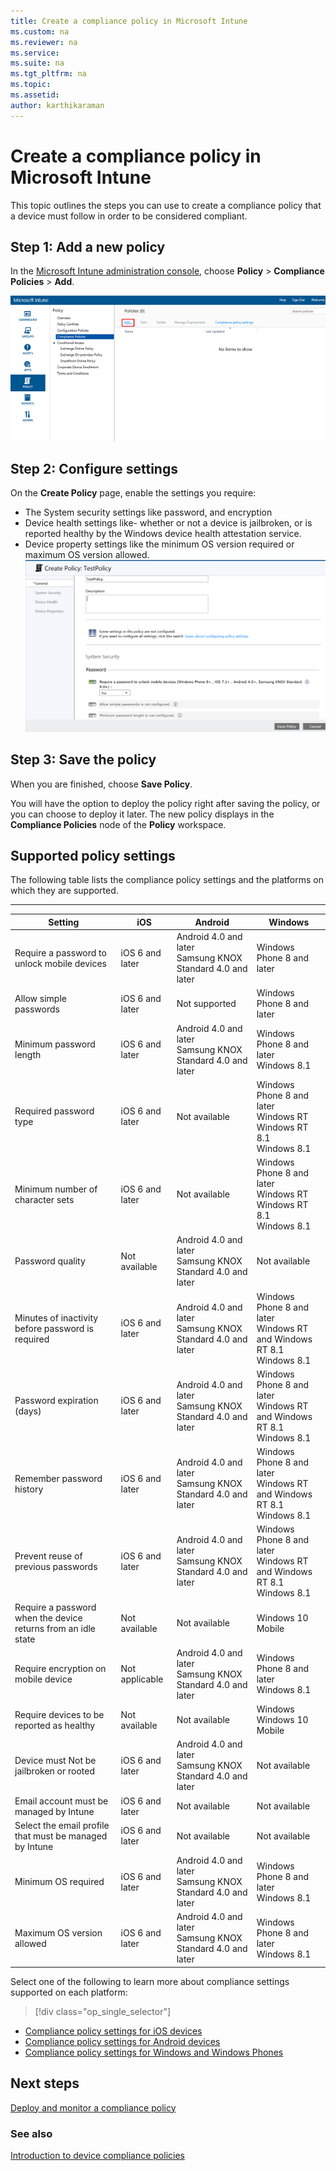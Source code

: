```yaml
---
title: Create a compliance policy in Microsoft Intune
ms.custom: na
ms.reviewer: na
ms.service:
ms.suite: na
ms.tgt_pltfrm: na
ms.topic:
ms.assetid:
author: karthikaraman
---
```

# Create a compliance policy in Microsoft Intune
This topic outlines the steps you can use to create a compliance policy that a device must follow in order to be considered compliant.

##  Step 1: Add a new policy
  In the [Microsoft Intune administration console](https://manage.microsoft.com), choose **Policy** &gt; **Compliance Policies** &gt; **Add**.

  ![Screenshot of the compliance policy page in the Intune admin console, showing the add option in the menu at the top of page](./media/intune-sa-3a-add-compliance-policy.png)

##  Step 2:  Configure settings
On the **Create Policy** page, enable the settings you require:
  -   The System security settings like password, and encryption
  -   Device health settings like- whether or not a device is jailbroken, or is reported healthy by the Windows device health attestation service.
  -   Device property settings like the minimum OS version required or maximum OS version allowed.
![IntuneSA3bCreatePolicy](./media/intune-sa-3b-create-policy.png)

##  Step 3: Save the policy
When you are finished, choose **Save Policy**.

You will have the option to deploy the policy right after saving the policy, or you can choose to deploy it later. The new policy displays in the **Compliance Policies** node of the **Policy** workspace.

## Supported policy settings
The following table lists the compliance policy settings and the platforms on which they are supported.

-------------
|Setting|iOS|Android|Windows|
|-----|----|-----|-----|
|Require a password to unlock mobile devices|iOS 6 and later|Android 4.0 and later <br>Samsung KNOX Standard 4.0 and later|Windows Phone 8 and later|
|Allow simple passwords|iOS 6 and later|Not supported|Windows Phone 8 and later|
|Minimum password length|iOS 6 and later| Android 4.0 and later<br>Samsung KNOX Standard 4.0 and later| Windows Phone 8 and later<br>Windows 8.1|
|Required password type|iOS 6 and later|Not available|Windows Phone 8 and later <br>Windows RT<br> Windows RT 8.1 <br>Windows 8.1|
|Minimum number of character sets|iOS 6 and later|Not available|Windows Phone 8 and later <br>Windows RT<br> Windows RT 8.1 <br>Windows 8.1|
|Password quality|Not available|Android 4.0 and later <br>Samsung KNOX Standard 4.0 and later|Not available|
|Minutes of inactivity before password is required|iOS 6 and later|Android 4.0 and later<br>Samsung KNOX Standard 4.0 and later|Windows Phone 8 and later<br>Windows RT and Windows RT 8.1<br>Windows 8.1|
|Password expiration (days)|iOS 6 and later|Android 4.0 and later<br>Samsung KNOX Standard 4.0 and later|Windows Phone 8 and later<br>Windows RT and Windows RT 8.1<br>Windows 8.1|
|Remember password history|iOS 6 and later|Android 4.0 and later<br>Samsung KNOX Standard 4.0 and later|Windows Phone 8 and later<br>Windows RT and Windows RT 8.1<br>Windows 8.1|
|Prevent reuse of previous passwords|iOS 6 and later|Android 4.0 and later<br>Samsung KNOX Standard 4.0 and later|Windows Phone 8 and later<br>Windows RT and Windows RT 8.1<br>Windows 8.1|
|Require a password when the device returns from an idle state| Not available| Not available|Windows 10 Mobile|
|Require encryption on mobile device|Not applicable|Android 4.0 and later<br>Samsung KNOX Standard 4.0 and later|Windows Phone 8 and later<br> Windows 8.1|
|Require devices to be reported as healthy| Not available| Not available|Windows <br>Windows 10 Mobile|
|Device must Not be jailbroken or rooted|iOS 6 and later|Android 4.0 and later<br>Samsung KNOX Standard 4.0 and later|Not available|
|Email account must be managed by Intune|iOS 6 and later|Not available| Not available|
|Select the email profile that must be managed by Intune|iOS 6 and later|Not available| Not available|
|Minimum OS required|iOS 6 and later|Android 4.0 and later<br>Samsung KNOX Standard 4.0 and later| Windows Phone 8 and later<br>Windows 8.1|
|Maximum OS version allowed|iOS 6 and later|Android 4.0 and later<br>Samsung KNOX Standard 4.0 and later|Windows Phone 8 and later<br>Windows 8.1|

Select one of the following to learn more about compliance settings supported on each platform:
> [!div class="op_single_selector"]
- [Compliance policy settings for iOS devices](ios-compliance-policy-settings-in-microsoft-intune.md)
- [Compliance policy settings for Android devices](android-compliance-policy-settings-in-microsoft-intune.md)
- [Compliance policy settings for Windows and Windows Phones ](windows-compliance-policy-settings-in-microsoft-intune.md)


## Next steps
[Deploy and monitor a compliance policy](deploy-and-monitor-a-device-compliance-policy-in-microsoft-intune.md)

### See also
[Introduction to device compliance policies](introduction-to-device-compliance-policies-in-microsoft-intune.md)
